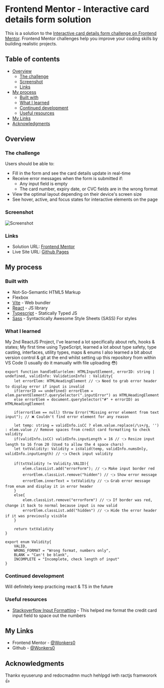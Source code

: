 # Frontend Mentor - Interactive card details form solution

This is a solution to the [Interactive card details form challenge on Frontend Mentor](https://www.frontendmentor.io/challenges/interactive-card-details-form-XpS8cKZDWw). Frontend Mentor challenges help you improve your coding skills by building realistic projects. 

## Table of contents

- [Overview](#overview)
  - [The challenge](#the-challenge)
  - [Screenshot](#screenshot)
  - [Links](#links)
- [My process](#my-process)
  - [Built with](#built-with)
  - [What I learned](#what-i-learned)
  - [Continued development](#continued-development)
  - [Useful resources](#useful-resources)
- [My Links](#my-links)
- [Acknowledgments](#acknowledgments)

## Overview

### The challenge

Users should be able to:

- Fill in the form and see the card details update in real-time
- Receive error messages when the form is submitted if:
  - Any input field is empty
  - The card number, expiry date, or CVC fields are in the wrong format
- View the optimal layout depending on their device's screen size
- See hover, active, and focus states for interactive elements on the page

### Screenshot

![Screenshot](https://user-images.githubusercontent.com/106038003/204290174-38a9e03b-0d23-4693-aad6-c48777c32fe1.png)

### Links

- Solution URL: [Frontend Mentor]()
- Live Site URL: [Github Pages](https://wonkers0.github.io/card-form/index.html)

## My process

### Built with

- Not-So-Semantic HTML5 Markup
- Flexbox
- [Vite](https://vitejs.dev/) - Web bundler
- [React](https://reactjs.org/) - JS library
- [Typescript](https://www.typescriptlang.org/) - Statically Typed JS
- [Sass](https://sass-lang.com/) - Syntactically Awesome Style Sheets (SASS) For styles

### What I learned

My 2nd ReactJS Project, I've learned a lot specifically about refs, hooks & states;
My first time using TypeScript, learned a lot about type safety, type casting, interfaces, utility types, maps & enums
I also learned a bit about version control & git at the end whilst setting up this repository from within VS Code (I usually do it manually with file uploading 😳)

```tsx
export function handleBlur(elem: HTMLInputElement, errorID: string | undefined, validInfo: ValidationInfo) : Validity{
    let errorElem: HTMLHeadingElement // 👈 Need to grab error header to display error if input is invalid
    if(errorID == undefined) errorElem = elem.parentElement?.querySelector(".inputError") as HTMLHeadingElement
    else errorElem = document.querySelector("#" + errorID) as HTMLHeadingElement

    if(errorElem == null) throw Error("Missing error element from text input"); // ❌ Couldn't find error element for any reason

    let temp: string = validInfo.isCC ? elem.value.replace(/\s+/g, '') : elem.value // Remove spaces from credit card formatting to check validity
    if(validInfo.isCC) validInfo.inputLength = 16 // 👈 Resize input length to 16 from 20 (Used to allow the 4 space chars)
    let txtValidity: Validity = isValid(temp, validInfo.numsOnly, validInfo.inputLength) // 👈 Check input validity

    if(txtValidity != Validity.VALID){
        elem.classList.add("errorForm"); // 👈 Make input border red
        errorElem.classList.remove("hidden") // 👈 Show error message
        errorElem.innerText = txtValidity // 👈 Grab error message from enum and display it in error header
    }
    else{
        elem.classList.remove("errorForm") // 👈 If border was red, change it back to normal because input is now valid
        errorElem.classList.add("hidden") // 👈 Hide the error header if it was previously visible
    }

    return txtValidity
}

export enum Validity{
    VALID,
    WRONG_FORMAT = "Wrong format, numbers only",
    BLANK = "Can't be blank",
    INCOMPLETE = "Incomplete, check length of input"
}
```

### Continued development

Will definitely keep practicing react & TS in the future

### Useful resources

- [Stackoverflow Input Formatting](https://stackoverflow.com/questions/36833366/format-credit-card-number) - This helped me format the credit card input field to space out the numbers

## My Links

- Frontend Mentor - [@Wonkers0](https://www.frontendmentor.io/profile/Wonkers0)
- Github - [@Wonkers0](https://www.github.com/Wonkers0)

## Acknowledgments

Thankx eyuserunp and redocmadmn much hehlpgd iwth ractjs framworork👍
